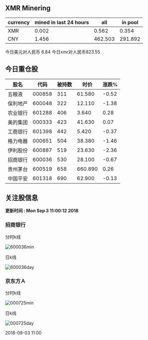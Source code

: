 ## XMR Minering

|currency|mined in last 24 hours|all|in pool|
|---|---|---|---|
|XMR|0.002|0.562|0.354|
|CNY|1.456|462.503|291.892|

今日美元对人民币 6.84	今日xmr对人民币823.55


## 今日重仓股 

|股名|代码|被持数|时价|涨跌%|
|---|---|---|---|---|
|五粮液|000858|311|61.580|-0.52|
|保利地产|600048|322|12.110|-1.38|
|农业银行|601288|406|3.640|0.28|
|美的集团|000333|423|41.630|0.07|
|工商银行|601398|442|5.420|-0.37|
|格力电器|000651|504|38.380|-1.46|
|伊利股份|600887|519|23.630|-2.36|
|招商银行|600036|530|28.100|-0.67|
|贵州茅台|600519|658|660.890|0.26|
|中国平安|601318|690|62.900|-0.13|

## 关注股信息
**更新时间 : Mon Sep  3 11:00:12 2018**
### 招商银行 
分时k线

![600036min](http://image.sinajs.cn/newchart/min/n/sh600036.gif)

日k线

![600036day](http://image.sinajs.cn/newchart/daily/n/sh600036.gif)

### 京东方Ａ 
分时k线

![000725min](http://image.sinajs.cn/newchart/min/n/sz000725.gif)

日k线

![000725day](http://image.sinajs.cn/newchart/daily/n/sz000725.gif)

2018-09-03 11:00